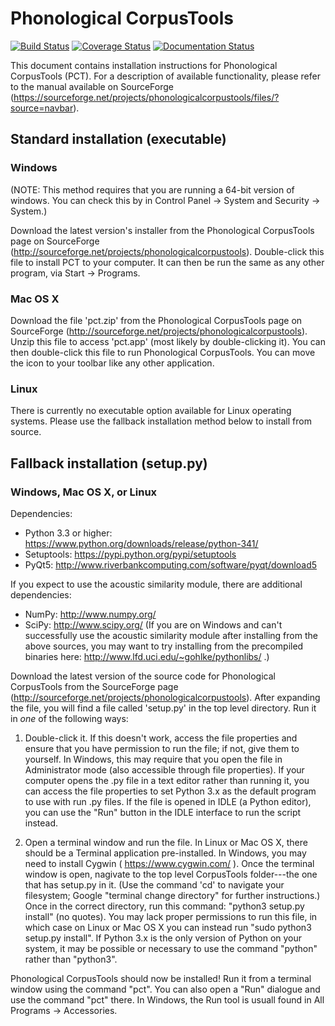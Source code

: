 Phonological CorpusTools
========================

[![Build Status](https://travis-ci.org/PhonologicalCorpusTools/CorpusTools.svg?branch=master)](https://travis-ci.org/PhonologicalCorpusTools/CorpusTools?branch=master)
[![Coverage Status](https://coveralls.io/repos/PhonologicalCorpusTools/CorpusTools/badge.svg?branch=master)](https://coveralls.io/r/PhonologicalCorpusTools/CorpusTools?branch=master)
[![Documentation Status](https://readthedocs.org/projects/corpustools/badge/?version=latest)](https://readthedocs.org/projects/corpustools/?badge=latest)

This document contains installation instructions for Phonological CorpusTools (PCT). For a description of available functionality, please refer to the manual available on SourceForge (https://sourceforge.net/projects/phonologicalcorpustools/files/?source=navbar).


## Standard installation (executable)

### Windows

(NOTE: This method requires that you are running a 64-bit version of windows. You can check this by in Control Panel -> System and Security -> System.)

Download the latest version's installer from the Phonological CorpusTools page on SourceForge (http://sourceforge.net/projects/phonologicalcorpustools). Double-click this file to install PCT to your computer. It can then be run the same as any other program, via Start -> Programs.

### Mac OS X

Download the file 'pct.zip' from the Phonological CorpusTools page on SourceForge (http://sourceforge.net/projects/phonologicalcorpustools). Unzip this file to access 'pct.app' (most likely by double-clicking it). You can then double-click this file to run Phonological CorpusTools. You can move the icon to your toolbar like any other application.

### Linux

There is currently no executable option available for Linux operating systems. Please use the fallback installation method below to install from source.


## Fallback installation (setup.py)

### Windows, Mac OS X, or Linux

Dependencies:
- Python 3.3 or higher: https://www.python.org/downloads/release/python-341/
- Setuptools: https://pypi.python.org/pypi/setuptools
- PyQt5: http://www.riverbankcomputing.com/software/pyqt/download5

If you expect to use the acoustic similarity module, there are additional dependencies:
- NumPy: http://www.numpy.org/
- SciPy: http://www.scipy.org/
(If you are on Windows and can't successfully use the acoustic similarity module after installing from the above sources, you may want to try installing from the precompiled binaries here: http://www.lfd.uci.edu/~gohlke/pythonlibs/ .)

Download the latest version of the source code for Phonological CorpusTools from the SourceForge page (http://sourceforge.net/projects/phonologicalcorpustools). After expanding the file, you will find a file called 'setup.py' in the top level directory. Run it in *one* of the following ways:

1. Double-click it. If this doesn't work, access the file properties and ensure that you have permission to run the file; if not, give them to yourself. In Windows, this may require that you open the file in Administrator mode (also accessible through file properties). If your computer opens the .py file in a text editor rather than running it, you can access the file properties to set Python 3.x as the default program to use with run .py files. If the file is opened in IDLE (a Python editor), you can use the "Run" button in the IDLE interface to run the script instead.

2. Open a terminal window and run the file. In Linux or Mac OS X, there should be a Terminal application pre-installed. In Windows, you may need to install Cygwin ( https://www.cygwin.com/ ). Once the terminal window is open, nagivate to the top level CorpusTools folder---the one that has setup.py in it. (Use the command 'cd' to navigate your filesystem; Google "terminal change directory" for further instructions.) Once in the correct directory, run this command: "python3 setup.py install" (no quotes). You may lack proper permissions to run this file, in which case on Linux or Mac OS X you can instead run "sudo python3 setup.py install". If Python 3.x is the only version of Python on your system, it may be possible or necessary to use the command "python" rather than "python3".

Phonological CorpusTools should now be installed! Run it from a terminal window using the command "pct". You can also open a "Run" dialogue and use the command "pct" there. In Windows, the Run tool is usuall found in All Programs -> Accessories.
